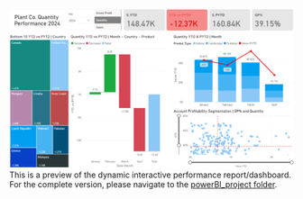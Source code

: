 ![Screenshot of the dashboard](assets/screenshot.png)
This is a preview of the dynamic interactive performance report/dashboard. For the complete version, please navigate to the [powerBI_project folder](/powerBI_project/).

